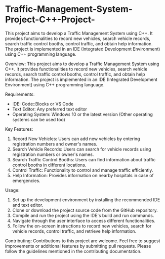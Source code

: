 # Traffic-Management-System-Project-C++-Project-
This project aims to develop a Traffic Management System using C++. It provides functionalities to record new vehicles, search vehicle records, search traffic control booths, control traffic, and obtain help information. The project is implemented in an IDE (Integrated Development Environment) using C++ programming language.

Overview:
This project aims to develop a Traffic Management System using C++. It provides functionalities to record new vehicles, search vehicle records, search traffic control booths, control traffic, and obtain help information. The project is implemented in an IDE (Integrated Development Environment) using C++ programming language.

Requirements:
- IDE: Code::Blocks or VS Code
- Text Editor: Any preferred text editor
- Operating System: Windows 10 or the latest version (Other operating systems can be used too)

Key Features:
1. Record New Vehicles: Users can add new vehicles by entering registration numbers and owner's names.
2. Search Vehicle Records: Users can search for vehicle records using registration numbers or owner's names.
3. Search Traffic Control Booths: Users can find information about traffic control booths in different locations.
4. Control Traffic: Functionality to control and manage traffic efficiently.
5. Help Information: Provides information on nearby hospitals in case of emergencies.

Usage:
1. Set up the development environment by installing the recommended IDE and text editor.
2. Clone or download the project source code from the GitHub repository.
3. Compile and run the project using the IDE's build and run commands.
4. Navigate through the user interface to access different functionalities.
5. Follow the on-screen instructions to record new vehicles, search for vehicle records, control traffic, and retrieve help information.

Contributing:
Contributions to this project are welcome. Feel free to suggest improvements or additional features by submitting pull requests. Please follow the guidelines mentioned in the contributing documentation.
